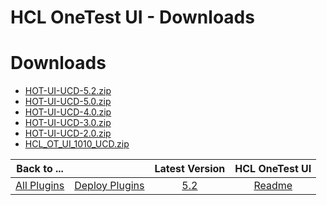 
HCL OneTest UI - Downloads
==========================

# Downloads

- [HOT-UI-UCD-5.2.zip](https://raw.githubusercontent.com/UrbanCode/IBM-UCD-PLUGINS/main/files/HCLOneTestUI/HOT-UI-UCD-5.2.zip)
- [HOT-UI-UCD-5.0.zip](https://raw.githubusercontent.com/UrbanCode/IBM-UCD-PLUGINS/main/files/HCLOneTestUI/HOT-UI-UCD-5.0.zip)
- [HOT-UI-UCD-4.0.zip](https://raw.githubusercontent.com/UrbanCode/IBM-UCD-PLUGINS/main/files/HCLOneTestUI/HOT-UI-UCD-4.0.zip)
- [HOT-UI-UCD-3.0.zip](https://raw.githubusercontent.com/UrbanCode/IBM-UCD-PLUGINS/main/files/HCLOneTestUI/HOT-UI-UCD-3.0.zip)
- [HOT-UI-UCD-2.0.zip](https://raw.githubusercontent.com/UrbanCode/IBM-UCD-PLUGINS/main/files/HCLOneTestUI/HOT-UI-UCD-2.0.zip)
- [HCL_OT_UI_1010_UCD.zip](https://raw.githubusercontent.com/UrbanCode/IBM-UCD-PLUGINS/main/files/HCLOneTestUI/HCL_OT_UI_1010_UCD.zip)

|Back to ...||Latest Version|HCL OneTest UI |
| :---: | :---: | :---: | :---: |
|[All Plugins](../../index.md)|[Deploy Plugins](../README.md)|[5.2](https://raw.githubusercontent.com/UrbanCode/IBM-UCD-PLUGINS/main/files/HCLOneTestUI/HOT-UI-UCD-5.2.zip)|[Readme](README.md)|
